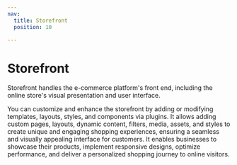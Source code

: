 ```yaml
---
nav:
  title: Storefront
  position: 10

---
```


# Storefront

Storefront handles the e-commerce platform's front end, including the online store's visual presentation and user interface.

You can customize and enhance the storefront by adding or modifying templates, layouts, styles, and components via plugins. It allows adding custom pages, layouts, dynamic content, filters, media, assets, and styles to create unique and engaging shopping experiences, ensuring a seamless and visually appealing interface for customers. It enables businesses to showcase their products, implement responsive designs, optimize performance, and deliver a personalized shopping journey to online visitors.
